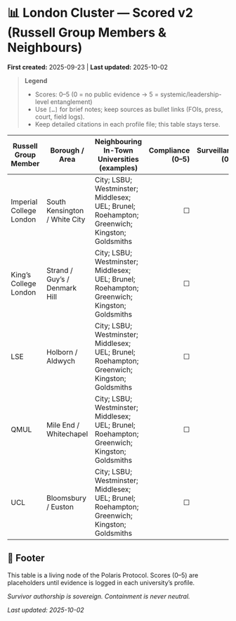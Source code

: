 # 📊 London Cluster — **Scored v2** (Russell Group Members & Neighbours)
**First created:** 2025-09-23 | **Last updated:** 2025-10-02  

> **Legend**
> - Scores: 0–5 (0 = no public evidence → 5 = systemic/leadership-level entanglement)
> - Use `[…]` for brief notes; keep sources as bullet links (FOIs, press, court, field logs).
> - Keep detailed citations in each profile file; this table stays terse.


| Russell Group Member | Borough / Area | Neighbouring In-Town Universities (examples) | Compliance (0–5) | Surveillance (0–5) | Protest/Policing (0–5) | Racism (0–5) | Sexual Violence (0–5) | **Disability (0–5)** | **Student Suicides (0–5)** | Governance (0–5) | Notes / Sources |
|---|---|---|---:|---:|---:|---:|---:|---:|---:|---:|---|
| Imperial College London | South Kensington / White City | City; LSBU; Westminster; Middlesex; UEL; Brunel; Roehampton; Greenwich; Kingston; Goldsmiths | ☐ | ☐ | ☐ | ☐ | ☐ | ☐ | ☐ | ☐ | • … |
| King’s College London | Strand / Guy’s / Denmark Hill | City; LSBU; Westminster; Middlesex; UEL; Brunel; Roehampton; Greenwich; Kingston; Goldsmiths | ☐ | ☐ | ☐ | ☐ | ☐ | ☐ | ☐ | ☐ | • … |
| LSE | Holborn / Aldwych | City; LSBU; Westminster; Middlesex; UEL; Brunel; Roehampton; Greenwich; Kingston; Goldsmiths | ☐ | ☐ | ☐ | ☐ | ☐ | ☐ | ☐ | ☐ | • … |
| QMUL | Mile End / Whitechapel | City; LSBU; Westminster; Middlesex; UEL; Brunel; Roehampton; Greenwich; Kingston; Goldsmiths | ☐ | ☐ | ☐ | ☐ | ☐ | ☐ | ☐ | ☐ | • … |
| UCL | Bloomsbury / Euston | City; LSBU; Westminster; Middlesex; UEL; Brunel; Roehampton; Greenwich; Kingston; Goldsmiths | ☐ | ☐ | ☐ | ☐ | ☐ | ☐ | ☐ | ☐ | • … |

## 🏮 Footer  

This table is a living node of the Polaris Protocol. Scores (0–5) are placeholders until evidence is logged in each university’s profile.

*Survivor authorship is sovereign. Containment is never neutral.*  

_Last updated: 2025-10-02_

